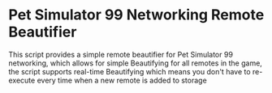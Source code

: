 # Pet Simulator 99 Networking Remote Beautifier

This script provides a simple remote beautifier for Pet Simulator 99 networking, which allows for simple Beautifying for all remotes in the game, the script supports real-time Beautifying which means you don't have to re-execute every time when a new remote is added to storage
